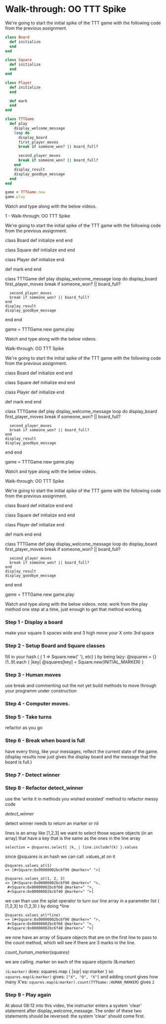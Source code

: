 # Walk-through: OO TTT Spike

We're going to start the initial spike of the TTT game with the
following code from the previous assignment.

```ruby
class Board
  def initialize
  end
end

class Square
  def initialize
  end
end

class Player
  def initialize
  end

  def mark
  end
end

class TTTGame
  def play
    display_welcome_message
    loop do
      display_board
      first_player_moves
      break if someone_won? || board_full?

      second_player_moves
      break if someone_won? || board_full?
    end
    display_result
    display_goodbye_message
  end
end

game = TTTGame.new
game.play
```

Watch and type along with the below videos.

1 -
Walk-through: OO TTT Spike

We're going to start the initial spike of the TTT game with the following code from the previous assignment.

class Board
  def initialize
  end
end

class Square
  def initialize
  end
end

class Player
  def initialize
  end

  def mark
  end
end

class TTTGame
  def play
    display_welcome_message
    loop do
      display_board
      first_player_moves
      break if someone_won? || board_full?

      second_player_moves
      break if someone_won? || board_full?
    end
    display_result
    display_goodbye_message
  end
end

game = TTTGame.new
game.play

Watch and type along with the below videos.


Walk-through: OO TTT Spike

We're going to start the initial spike of the TTT game with the following code from the previous assignment.

class Board
  def initialize
  end
end

class Square
  def initialize
  end
end

class Player
  def initialize
  end

  def mark
  end
end

class TTTGame
  def play
    display_welcome_message
    loop do
      display_board
      first_player_moves
      break if someone_won? || board_full?

      second_player_moves
      break if someone_won? || board_full?
    end
    display_result
    display_goodbye_message
  end
end

game = TTTGame.new
game.play

Watch and type along with the below videos.


Walk-through: OO TTT Spike

We're going to start the initial spike of the TTT game with the following code from the previous assignment.

class Board
  def initialize
  end
end

class Square
  def initialize
  end
end

class Player
  def initialize
  end

  def mark
  end
end

class TTTGame
  def play
    display_welcome_message
    loop do
      display_board
      first_player_moves
      break if someone_won? || board_full?

      second_player_moves
      break if someone_won? || board_full?
    end
    display_result
    display_goodbye_message
  end
end

game = TTTGame.new
game.play

Watch and type along with the below videos.
note: work from the play method one step at a time, just
enough to get that method working.

### Step 1 - Display a board
make your square 5 spaces wide and 3 high
move your X onto 3rd space

### Step 2 - Setup Board and Square classes
fill in your hash ( { 1 => Square.new(' '), etc} )
by being lazy:
   @squares = {}
  (1..9).each { |key| @squares[key] = Square.new(INITIAL_MARKER) }

### Step 3 - Human moves
use break and commenting out the not yet build methods to
move through your programm under construction

### Step 4 - Computer moves.

### Step 5 - Take turns
refactor as you go

### Step 6 - Break when board is full
have every thing, like your messages, reflect the current
state of the game.
(display results now just gives the display board and the message
that the board is full.)

### Step 7 - Detect winner

### Step 8 - Refactor detect_winner
use the 'write it in methods you wished exsisted' method to
refactor messy code

*detect_winner*

detect winner needs to return an marker or nil

lines is an array like [1,2,3]
we want to select those square objects (in an array) that have a
key that is the same as the ones in the line array
```
selection = @squares.select{ |k,_| line.include?(k) }.values
```
since @squares is an hash we can call .values_at on it
```
@squares.values_at(1)
=> [#<Square:0x00000002bc6f90 @marker=" ">]

@squares.values_at(1, 2, 3)
=> [#<Square:0x00000002bc6f90 @marker=" ">,
 #<Square:0x00000002bc6f68 @marker=" ">,
 #<Square:0x00000002bc6f40 @marker=" ">]
```

we can than use the splat operator to turn our line array
in a parameter list ( [1,2,3] to (1,2,3) ) by doing
*line
```
@squares.values_at(*line)
=> [#<Square:0x00000002bc6f90 @marker=" ">,
 #<Square:0x00000002bc6f68 @marker=" ">,
 #<Square:0x00000002bc6f40 @marker=" ">]
```
we now have an array of Square objects that are on the first line
to pass to the count method, which will see if there are 3
marks in the line.

*count_human_marker(squares)*

we are calling .marker on each of the square objects (&:marker)

`(&:marker)` does:
squares.map { |sqr| sqr.marker }
so `squares.map(&:marker)` gives: `["X", "O", "X"]`
and adding count gives how many X'es:
`squares.map(&:marker).count(TTTGame::HUMAN_MARKER`) gives `2`

### Step 9 - Play again
At about 08:12 into this video, the instructor enters a
system 'clear' statement after display_welcome_message. The
order of these two statements should be reversed: the
system 'clear' should come first.
